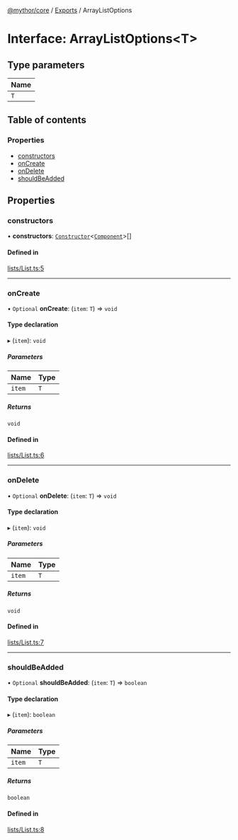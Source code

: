 [@mythor/core](../README.md) / [Exports](../modules.md) / ArrayListOptions

# Interface: ArrayListOptions<T\>

## Type parameters

| Name |
| :------ |
| `T` |

## Table of contents

### Properties

- [constructors](ArrayListOptions.md#constructors)
- [onCreate](ArrayListOptions.md#oncreate)
- [onDelete](ArrayListOptions.md#ondelete)
- [shouldBeAdded](ArrayListOptions.md#shouldbeadded)

## Properties

### constructors

• **constructors**: [`Constructor`](../modules.md#constructor)<[`Component`](../classes/Component.md)\>[]

#### Defined in

[lists/List.ts:5](https://github.com/desaintvincent/mythor/blob/b5b1f22/packages/core/src/lists/List.ts#L5)

___

### onCreate

• `Optional` **onCreate**: (`item`: `T`) => `void`

#### Type declaration

▸ (`item`): `void`

##### Parameters

| Name | Type |
| :------ | :------ |
| `item` | `T` |

##### Returns

`void`

#### Defined in

[lists/List.ts:6](https://github.com/desaintvincent/mythor/blob/b5b1f22/packages/core/src/lists/List.ts#L6)

___

### onDelete

• `Optional` **onDelete**: (`item`: `T`) => `void`

#### Type declaration

▸ (`item`): `void`

##### Parameters

| Name | Type |
| :------ | :------ |
| `item` | `T` |

##### Returns

`void`

#### Defined in

[lists/List.ts:7](https://github.com/desaintvincent/mythor/blob/b5b1f22/packages/core/src/lists/List.ts#L7)

___

### shouldBeAdded

• `Optional` **shouldBeAdded**: (`item`: `T`) => `boolean`

#### Type declaration

▸ (`item`): `boolean`

##### Parameters

| Name | Type |
| :------ | :------ |
| `item` | `T` |

##### Returns

`boolean`

#### Defined in

[lists/List.ts:8](https://github.com/desaintvincent/mythor/blob/b5b1f22/packages/core/src/lists/List.ts#L8)
